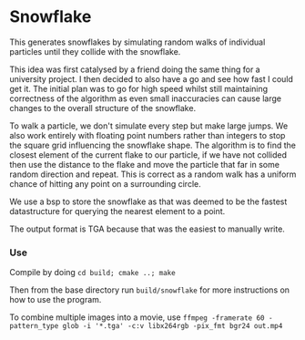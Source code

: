# Snowflake
This generates snowflakes by simulating random walks of individual particles until they collide with the snowflake.

This idea was first catalysed by a friend doing the same thing for a university project. I then decided to also have a go and see how fast I could get it. The initial plan was to go for high speed whilst still maintaining correctness of the algorithm as even small inaccuracies can cause large changes to the overall structure of the snowflake.

To walk a particle, we don't simulate every step but make large jumps. We also work entirely with floating point numbers rather than integers to stop the square grid influencing the snowflake shape. The algorithm is to find the closest element of the current flake to our particle, if we have not collided then use the distance to the flake and move the particle that far in some random direction and repeat. This is correct as a random walk has a uniform chance of hitting any point on a surrounding circle.

We use a bsp to store the snowflake as that was deemed to be the fastest datastructure for querying the nearest element to a point.

The output format is TGA because that was the easiest to manually write.

### Use

Compile by doing `cd build; cmake ..; make`

Then from the base directory run `build/snowflake` for more instructions on how to use the program.

To combine multiple images into a movie, use `ffmpeg -framerate 60 -pattern_type glob -i '*.tga' -c:v libx264rgb -pix_fmt bgr24 out.mp4`
